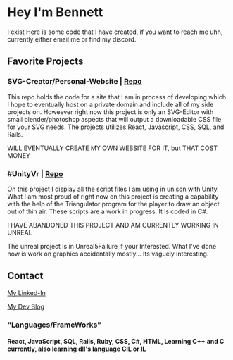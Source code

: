 # Hey I'm Bennett
I exist Here is some code that I have created, if you want to reach me uhh, currently either email me or find my discord.

## Favorite Projects
### SVG-Creator/Personal-Website | [Repo](https://github.com/bjupfield/my-website)

This repo holds the code for a site that I am in process of developing which I hope to eventually host on a private domain and include all of my side projects on. Howeever right now this project is only an SVG-Editor with small blender/photoshop aspects that will output a downloadable CSS file for your SVG needs. The projects utilizes React, Javascript, CSS, SQL, and Rails.

WILL EVENTUALLY CREATE MY OWN WEBSITE FOR IT, but THAT COST MONEY

### #UnityVr | [Repo](https://github.com/bjupfield/UnityVrProject)

On this project I display all the script files I am using in unison with Unity. What I am most proud of right now on this project is creating a capability with the help of the Triangulator program for the player to draw an object out of thin air. These scripts are a work in progress. It is coded in C#.

I HAVE ABANDONED THIS PROJECT AND AM CURRENTLY WORKING IN UNREAL

The unreal project is in Unreal5Failure if your Interested. What I've done now is work on graphics accidentally mostly...
Its vaguely interesting.

## Contact
[My Linked-In](https://www.linkedin.com/in/bennett-upfield/)

[My Dev Blog](https://dev.to/bjupfield)

### "Languages/FrameWorks"

#### React, JavaScript, SQL, Rails, Ruby, CSS, C#, HTML, Learning C++ and C currently, also learning dll's language CIL or IL



<!--
**bjupfield/bjupfield** is a ✨ _special_ ✨ repository because its `README.md` (this file) appears on your GitHub profile.

Here are some ideas to get you started:

- 🔭 I’m currently working on ...
- 🌱 I’m currently learning ...
- 👯 I’m looking to collaborate on ...
- 🤔 I’m looking for help with ...
- 💬 Ask me about ...
- 📫 How to reach me: ...
- 😄 Pronouns: ...
- ⚡ Fun fact: ...
-->
